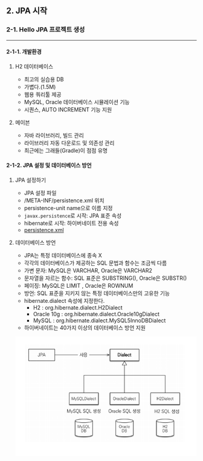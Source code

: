 ## 2. JPA 시작

### 2-1. Hello JPA 프로젝트 생성

___

#### 2-1-1. 개발환경
1. H2 데이터베이스
    - 최고의 실습용 DB
    - 가볍다.(1.5M)
    - 웹용 쿼리툴 제공
    - MySQL, Oracle 데이터베이스 시뮬레이션 기능
    - 시퀀스, AUTO INCREMENT 기능 지원
    
2. 메이븐
    - 자바 라이브러리, 빌드 관리
    - 라이브러리 자동 다운로드 및 의존성 관리
    - 최근에는 그래들(Gradle)이 점점 유명
    
#### 2-1-2. JPA 설정 및 데이터베이스 방언

1. JPA 설정하기
    - JPA 설정 파일
    - /META-INF/persistence.xml 위치
    - persistence-unit name으로 이름 지정
    - `javax.persistence`로 시작: JPA 표준 속성
    - hibernate로 시작: 하이버네이트 전용 속성
    - [persistence.xml](/JPA-Basic/ex1-hello-jpa/src/main/resources/META-INF/persistence.xml)

2. 데이터베이스 방언
    - JPA는 특정 데이터베이스에 종속 X
    - 각각의 데이터베이스가 제공하는 SQL 문법과 함수는 조금씩 다름
    - 가변 문자: MySQL은 VARCHAR, Oracle은 VARCHAR2
    - 문자열을 자르는 함수: SQL 표준은 SUBSTRING(), Oracle은 SUBSTR()
    - 페이징: MySQL은 LIMIT , Oracle은 ROWNUM
    - 방언: SQL 표준을 지키지 않는 특정 데이터베이스만의 고유한 기능
    - hibernate.dialect 속성에 지정한다. 
      - H2 : org.hibernate.dialect.H2Dialect
      - Oracle 10g : org.hibernate.dialect.Oracle10gDialect
      - MySQL : org.hibernate.dialect.MySQL5InnoDBDialect
    - 하이버네이트는 40가지 이상의 데이터베이스 방언 지원
    
    ![데이터베이스방언.png](../Img/데이터베이스방언.png)
